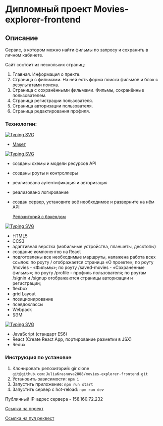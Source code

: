 # Дипломный проект Movies-explorer-frontend

## Описание

Сервис, в котором можно найти фильмы по запросу и сохранить в личном кабинете.

Сайт состоит из нескольких страниц:

1. Главная. Информация о пректе.
2. Страница с фильмами. На ней есть форма поиска фильмов и блок с результатами поиска.
3. Страница с сохранёнными фильмами. Фильмы, сохранённые пользователем.
4. Страница регистрации пользователя.
5. Страница авторизации пользователя.
6. Страница редактирования профиля.

### Технологии:

[![Typing SVG](https://readme-typing-svg.demolab.com?font=Inter&size=18&pause=1000&color=3456F3&multiline=true&width=500&height=30&lines=%D0%93%D0%B5%D0%BD%D0%B5%D1%80%D0%B0%D1%86%D0%B8%D1%8F+%D0%BC%D0%B0%D0%BA%D0%B5%D1%82%D0%B0+%D0%B2+Figma)](https://git.io/typing-svg)

- [Макет](https://disk.yandex.ru/d/LWM0cOjQIQgkUw)

[![Typing SVG](https://readme-typing-svg.demolab.com?font=Inter&size=18&pause=1000&color=3456F3&multiline=true&width=500&height=30&lines=%D0%91%D1%8D%D0%BA%D0%B5%D0%BD%D0%B4)](https://git.io/typing-svg)

- созданы схемы и модели ресурсов API
- созданы роуты и контроллеры
- реализована аутентификация и авторизация
- реализовано логирование
- создан сервер, установите всё необходимое и разверните на нём API

  [Репозиторий с бэкендом](https://github.com/JuliaKrasnova2008/movies-explorer-api.git)

[![Typing SVG](https://readme-typing-svg.demolab.com?font=Inter&size=18&pause=1000&color=3456F3&multiline=true&width=500&height=30&lines=%D0%92%D1%91%D1%80%D1%81%D1%82%D0%BA%D0%B0+%D0%B8+JSX)](https://git.io/typing-svg)

- HTML5
- CCS3
- адаптивная верстка (мобильные устройства, планшеты, десктопы)
- создание компонентов на React
- подготовлены все необходимые маршруты, налажена работа всех ссылок:
  по роуту / отображается страница «О проекте»;
  по роуту /movies - «Фильмы»;
  по роуту /saved-movies - «Сохранённые фильмы»;
  по роуту /profile - профиль пользователя;
  по роутам /signin и /signup отображаются страницы авторизации и регистрации;
- flexbox
- grid Layout
- позиционирование
- псевдоклассы
- Webpack
- БЭМ

[![Typing SVG](https://readme-typing-svg.demolab.com?font=Inter&size=18&pause=1000&color=3456F3&multiline=true&width=500&height=30&lines=%D0%A4%D1%83%D0%BD%D0%BA%D1%86%D0%B8%D0%BE%D0%BD%D0%B0%D0%BB%D1%8C%D0%BD%D0%BE%D1%81%D1%82%D1%8C+%D0%BD%D0%B0+%C2%ABReact%C2%BB+%D0%B8+JS)](https://git.io/typing-svg)

- JavaScript (стандарт ES6)
- React (Create React App, портирование разметки в JSX)
- Redux

### Инструкция по установке

1. Клонировать репозиторий: gir clone
   `git@github.com:JuliaKrasnova2008/movies-explorer-frontend.git`
2. Установить зависимости:
   `npm i`
3. Запустить приложение:
   `npm run start`
4. Запустить сервер с hot-reload:
   `npm run dev`

Публичный IP-адрес сервера - 158.160.72.232

[Ссылка на проект](https://krasnova.nomoredomains.rocks)

[Ссылка на пул реквест](https://github.com/JuliaKrasnova2008/movies-explorer-frontend/pull/2)

